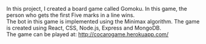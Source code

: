 In this project, I created a board game called Gomoku. In this game, the person who gets the first Five marks in a line wins.   
The bot in this game is implemented using the Minimax algorithm. The game is created using React, CSS, Node.js, Express and MongoDB.   
The game can be played at: http://cocarogame.herokuapp.com/


